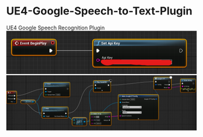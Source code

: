 # UE4-Google-Speech-to-Text-Plugin
UE4 Google Speech Recognition Plugin
![](Pictures/SetApiKey.png)
![](Pictures/Recognition.png)